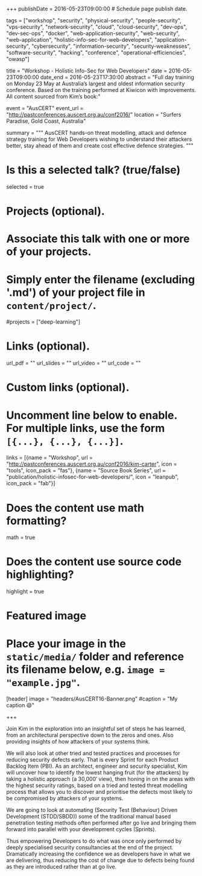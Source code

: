 +++
publishDate = 2016-05-23T09:00:00  # Schedule page publish date.

tags = ["workshop", "security", "physical-security", "people-security", "vps-security", "network-security", "cloud", "cloud-security", "dev-ops", "dev-sec-ops", "docker", "web-application-security", "web-security", "web-application", "holistic-info-sec-for-web-developers", "application-security", "cybersecurity", "information-security", "security-weaknesses", "software-security", "hacking", "conference", "operational-efficiencies", "owasp"]

title = "Workshop - Holistic Info-Sec for Web Developers"
date = 2016-05-23T09:00:00
date_end = 2016-05-23T17:30:00
abstract = "Full day training on Monday 23 May at Australia’s largest and oldest information security conference. Based on the training performed at Kiwicon with improvements. All content sourced from Kim’s book:"

event = "AusCERT"
event_url = "http://pastconferences.auscert.org.au/conf2016/"
location = "Surfers Paradise, Gold Coast, Australia"

summary = """
AusCERT hands-on threat modelling, attack and defence strategy training for Web Developers wishing to understand their attackers better, stay ahead of them and create cost effective defence strategies.
"""

# Is this a selected talk? (true/false)
selected = true

# Projects (optional).
#   Associate this talk with one or more of your projects.
#   Simply enter the filename (excluding '.md') of your project file in `content/project/`.
#projects = ["deep-learning"]

# Links (optional).
url_pdf = ""
url_slides = ""
url_video = ""
url_code = ""

# Custom links (optional).
#   Uncomment line below to enable. For multiple links, use the form `[{...}, {...}, {...}]`.
links = [{name = "Workshop", url = "http://pastconferences.auscert.org.au/conf2016/kim-carter", icon = "tools", icon_pack = "fas"}, {name = "Source Book Series", url = "publication/holistic-infosec-for-web-developers/", icon = "leanpub", icon_pack = "fab"}]


# Does the content use math formatting?
math = true

# Does the content use source code highlighting?
highlight = true

# Featured image
# Place your image in the `static/media/` folder and reference its filename below, e.g. `image = "example.jpg"`.
[header]
image = "headers/AusCERT16-Banner.png"
#caption = "My caption :smile:"

+++

Join Kim in the exploration into an insightful set of steps he has learned, from an architectural perspective down to the zeros and ones. Also providing insights of how attackers of your systems think.

We will also look at other tried and tested practices and processes for reducing security defects early. That is every Sprint for each Product Backlog Item (PBI). As an architect, engineer and security specialist, Kim will uncover how to identify the lowest hanging fruit (for the attackers) by taking a holistic approach (a 30,000′ view), then honing in on the areas with the highest security ratings, based on a tried and tested threat modelling process that allows you to discover and prioritise the defects most likely to be compromised by attackers of your systems.

We are going to look at automating (Security Test (Behaviour) Driven Development (STDD/SBDD)) some of the traditional manual based penetration testing methods often performed after go live and bringing them forward into parallel with your development cycles (Sprints).

Thus empowering Developers to do what was once only performed by deeply specialised security consultancies at the end of the project. Dramatically increasing the confidence we as developers have in what we are delivering, thus reducing the cost of change due to defects being found as they are introduced rather than at go live.

